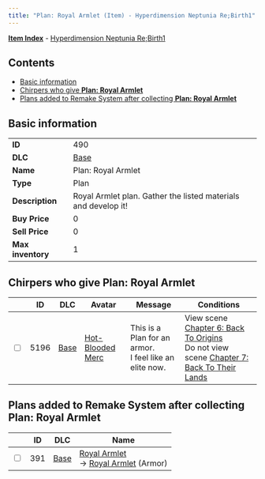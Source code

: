 ```yaml
---
title: "Plan: Royal Armlet (Item) - Hyperdimension Neptunia Re;Birth1"
---
```


[**Item Index**](/neptunia/rb1/item/index.html) - [Hyperdimension Neptunia Re;Birth1](/neptunia/rb1)

## Contents

- [Basic information](#basic-information)
- [Chirpers who give **Plan: Royal Armlet**](#chirpers-who-give-plan-royal-armlet)
- [Plans added to Remake System after collecting **Plan: Royal Armlet**](#plans-added-to-remake-system-after-collecting-plan-royal-armlet)

## Basic information

|   |   |
| -- | -- |
| **ID** | 490 |
| **DLC** | [Base](/neptunia/rb1/dlc/1-base.html) |
| **Name** | Plan: Royal Armlet |
| **Type** | Plan |
| **Description** | Royal Armlet plan. Gather the listed materials and develop it! |
| **Buy Price** | 0 |
| **Sell Price** | 0 |
| **Max inventory** | 1 |

## Chirpers who give **Plan: Royal Armlet**

|    | ID | DLC | Avatar | Message | Conditions |
| -- | -- | --- | ------ | ------- | ---------- |
| <input type="checkbox" id="rb1-chirper-event-1-5196" class="trackbox" /> | 5196 | [Base](/neptunia/rb1/dlc/1-base.html) | [Hot-Blooded Merc](/neptunia/rb1/avatar/1-253-hot-blooded-merc.html) | This is a Plan for an armor.<br />I feel like an elite now. | View scene [Chapter 6: Back To Origins](/neptunia/rb1/scene/1-607-chapter-6-back-to-origins.html)<br />Do not view scene [Chapter 7: Back To Their Lands](/neptunia/rb1/scene/1-704-chapter-7-back-to-their-lands.html) |

## Plans added to Remake System after collecting **Plan: Royal Armlet**

|    | ID | DLC | Name |
| -- | -- | --- | ---- |
| <input type="checkbox" id="rb1-remake-1-391" class="trackbox" /> | 391 | [Base](/neptunia/rb1/dlc/1-base.html) | [Royal Armlet](/neptunia/rb1/remake/1-391-royal-armlet.html)<br />→ [Royal Armlet](/neptunia/rb1/item/1-2530-royal-armlet.html) (Armor) |